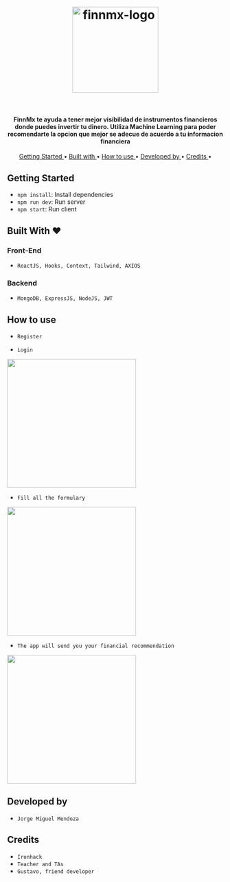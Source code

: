 
<h1 align="center">
  <br>
  <a href="https://competent-agnesi-9c644c.netlify.app/"><img src="https://res.cloudinary.com/dgg70srom/image/upload/v1587769562/logo_rauo61.png" alt="finnmx-logo" width="200"></a>
  <br>
  

  <br>
</h1>

<h4 align="center">FinnMx te ayuda a tener mejor visibilidad de instrumentos financieros donde puedes invertir tu dinero. Utiliza Machine Learning para poder recomendarte la opcion que mejor se adecue de acuerdo a tu informacion financiera </h4>

<p align="center">
  <a href="#key-features"> Getting Started </a> •
  <a href="#technologies"> Built with </a> •
  <a href="#how-to-use"> How to use </a> •
  <a href="#credits"> Developed by </a> •
  <a href="#credits"> Credits </a> •

</p>

## Getting Started

- `npm install`: Install dependencies
- `npm run dev`: Run server
- `npm start`: Run client


## Built With ❤

### Front-End
- `ReactJS, Hooks, Context, Tailwind, AXIOS` 

### Backend
- `MongoDB, ExpressJS, NodeJS, JWT`


## How to use

- `Register`

- `Login`

<img align="center" src="https://res.cloudinary.com/dgg70srom/image/upload/v1587771414/669906B1-CE3F-4987-A838-28AE95F73295_lq2ukq.png" alt="" width="300">

- `Fill all the formulary`

<img src="https://res.cloudinary.com/dgg70srom/image/upload/v1587771414/76F4058F-7A65-4CA8-8440-8ED6CCCE334B_i7wppg.png" alt="" width="300">

- `The app will send you your financial recommendation`

<img src="https://res.cloudinary.com/dgg70srom/image/upload/v1587771414/8DA30760-041E-43C2-95BF-BD0096BB8DA0_qo5bje.png" alt="" width="300">

## Developed by 

- `Jorge Miguel Mendoza`

## Credits

- `Ironhack`
- `Teacher and TAs `
- `Gustavo, friend developer`


